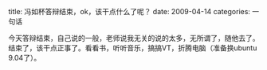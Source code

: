 title: 冯如杯答辩结束，ok，该干点什么了呢？
date: 2009-04-14
categories: 一句话

今天答辩结束，自己说的一般，老师说我无关的说的太多，无所谓了，随他去了。  
结束了，该干点正事了。看看书，听听音乐，搞搞VT，折腾电脑（准备换ubuntu 9.04了）。
